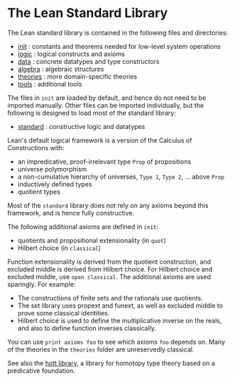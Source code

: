 The Lean Standard Library
=========================

The Lean standard library is contained in the following files and directories:

* [init](init/init.md) : constants and theorems needed for low-level system operations
* [logic](logic/logic.md) : logical constructs and axioms
* [data](data/data.md) : concrete datatypes and type constructors
* [algebra](algebra/algebra.md) : algebraic structures
* [theories](theories/theories.md) : more domain-specific theories
* [tools](tools/tools.md) : additional tools

The files in `init` are loaded by default, and hence do not need to be
imported manually.  Other files can be imported individually, but the
following is designed to load most of the standard library:

* [standard](standard.lean) : constructive logic and datatypes

Lean's default logical framework is a version of the Calculus of
Constructions with:

* an impredicative, proof-irrelevant type `Prop` of propositions
* universe polymorphism
* a non-cumulative hierarchy of universes, `Type 1`, `Type 2`, ... above `Prop`
* inductively defined types
* quotient types

Most of the `standard` library does not rely on any axioms beyond this
framework, and is hence fully constructive.

The following additional axioms are defined in `init`:

* quotients and propositional extensionality (in `quot`)
* Hilbert choice (in `classical`)

Function extensionality is derived from the quotient construction, and
excluded middle is derived from Hilbert choice. For Hilbert choice and
excluded middle, use `open classical`. The additional axioms are used
sparingly. For example:

* The constructions of finite sets and the rationals use quotients.
* The set library uses propext and funext, as well as excluded middle to prove 
  some classical identities.
* Hilbert choice is used to define the multiplicative inverse on the reals, and 
  also to define function inverses classically.

You can use `print axioms foo` to see which axioms `foo` depends
on. Many of the theories in the `theories` folder are unreservedly
classical.

See also the [hott library](../hott/hott.md), a library for homotopy
type theory based on a predicative foundation.
